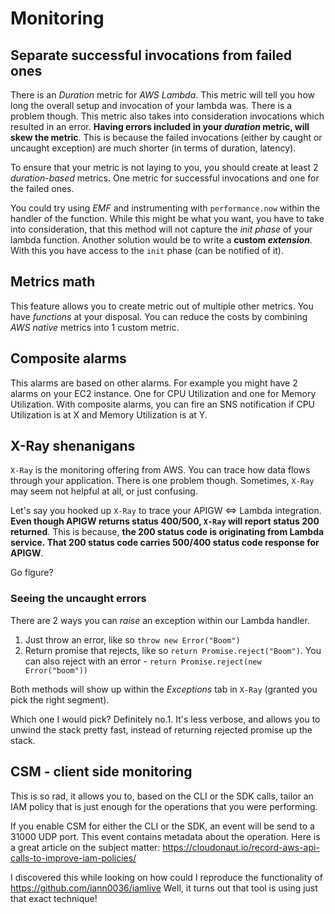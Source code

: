 # Monitoring

## Separate successful invocations from failed ones

There is an _Duration_ metric for _AWS Lambda_. This metric will tell you how long the overall setup and invocation of your lambda was.
There is a problem though. This metric also takes into consideration invocations which resulted in an error. **Having errors included in your _duration_ metric, will skew the metric**. This is because the failed invocations (either by caught or uncaught exception) are much shorter (in terms of duration, latency).

To ensure that your metric is not laying to you, you should create at least 2 _duration-based_ metrics. One metric for successful invocations and one for the failed ones.

You could try using _EMF_ and instrumenting with `performance.now` within the handler of the function. While this might be what you want, you have to take into consideration, that this method will not capture the _init phase_ of your lambda function.
Another solution would be to write a **custom _extension_**. With this you have access to the `init` phase (can be notified of it).

## Metrics math

This feature allows you to create metric out of multiple other metrics. You have _functions_ at your disposal.
You can reduce the costs by combining _AWS native_ metrics into 1 custom metric.

## Composite alarms

This alarms are based on other alarms.
For example you might have 2 alarms on your EC2 instance. One for CPU Utilization and one for Memory Utilization. With composite alarms, you can fire an SNS notification if CPU Utilization is at X and Memory Utilization is at Y.

## X-Ray shenanigans

`X-Ray` is the monitoring offering from AWS. You can trace how data flows through your application.
There is one problem though. Sometimes, `X-Ray` may seem not helpful at all, or just confusing.

Let's say you hooked up `X-Ray` to trace your APIGW <=> Lambda integration. **Even though APIGW returns status 400/500, `X-Ray` will report status 200 returned**.
This is because, **the 200 status code is originating from Lambda service. That 200 status code carries 500/400 status code response for APIGW**.

Go figure?

### Seeing the uncaught errors

There are 2 ways you can _raise_ an exception within our Lambda handler.

1. Just throw an error, like so `throw new Error("Boom")`
2. Return promise that rejects, like so `return Promise.reject("Boom")`. You can also reject with an error - `return Promise.reject(new Error("boom"))`

Both methods will show up within the _Exceptions_ tab in `X-Ray` (granted you pick the right segment).

Which one I would pick? Definitely no.1. It's less verbose, and allows you to unwind the stack pretty fast, instead of returning rejected promise up the stack.

## CSM - client side monitoring

This is so rad, it allows you to, based on the CLI or the SDK calls, tailor an IAM policy that is just enough for the operations that you were performing.

If you enable CSM for either the CLI or the SDK, an event will be send to a 31000 UDP port. This event contains metadata about the operation. Here is a great article on the subject matter: https://cloudonaut.io/record-aws-api-calls-to-improve-iam-policies/

I discovered this while looking on how could I reproduce the functionality of https://github.com/iann0036/iamlive
Well, it turns out that tool is using just that exact technique!
